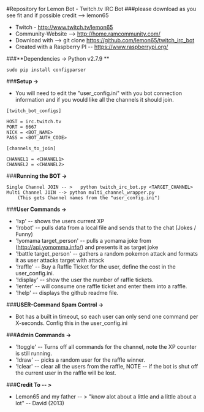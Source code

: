 #Repository for Lemon Bot - Twitch.tv IRC Bot
###please download as you see fit and if possible credit --> lemon65
- Twitch - http://www.twitch.tv/lemon65
- Community-Website --> http://home.ramcommunity.com/
- Download with -->   git clone https://github.com/lemon65/twitch_irc_bot
- Created with a Raspberry PI -- https://www.raspberrypi.org/

###**Dependencies -> Python v2.7.9 **
```
sudo pip install configparser  
```

###**Setup ->**
* You will need to edit the "user_config.ini" with you bot connection information and if you would like all the channels it should join.
```
[twitch_bot_configs]

HOST = irc.twitch.tv
PORT = 6667
NICK = <BOT_NAME>
PASS = <BOT_AUTH_CODE>

[channels_to_join]

CHANNEL1 = <CHANNEL1>
CHANNEL2 = <CHANNEL2>
```

###**Running the BOT ->**
```
Single Channel JOIN -- >   python twitch_irc_bot.py <TARGET_CHANNEL>
Multi Channel JOIN --> python multi_channel_wrapper.py
    (This gets Channel names from the "user_config.ini")
```

###**User Commands ->**

* '!xp' -- shows the users current XP
* '!robot' -- pulls data from a local file and sends that to the chat (Jokes / Funny)
* '!yomama target_person' -- pulls a yomama joke from (http://api.yomomma.info/) and presents it as target joke
* '!battle target_person' -- gathers a random pokemon attack and formats it as user attacks target with attack
* '!raffle' -- Buy a Raffle Ticket for the user, define the cost in the user_config.ini.
* '!display' -- show the user the number of raffle tickets.
* '!enter' -- will consume one raffle ticket and enter them into a raffle.
* '!help' -- displays the github readme file.

###**USER-Command Spam Control ->** 
* Bot has a built in timeout, so each user can only send one command per X-seconds. Config this in the user_config.ini

###**Admin Commands ->**
* '!toggle' -- Turns off all commands for the channel, note the XP counter is still running.
* '!draw' -- picks a random user for the raffle winner.
* '!clear' -- clear all the users from the raffle, NOTE -- if the bot is shut off the current user in the raffle will be lost.

###**Credit To -- >** 
  * Lemon65 and my father -- > "know alot about a little and a little about a lot" -- David (2013)
